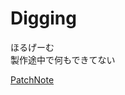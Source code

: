 
# Digging

ほるげーむ  
製作途中で何もできてない

[PatchNote](https://github.com/wancor1/Digginggame/blob/main/patch%2FPatchNote.md)